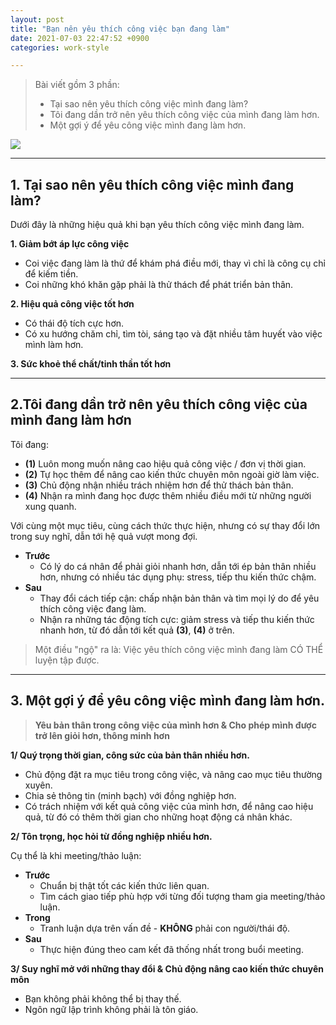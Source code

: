 ```yaml
---
layout: post
title: "Bạn nên yêu thích công việc bạn đang làm"
date: 2021-07-03 22:47:52 +0900
categories: work-style

---
```

>Bài viết gồm 3 phần:
>- Tại sao nên yêu thích công việc mình đang làm?
>- Tôi đang dần trở nên yêu thích công việc của mình đang làm hơn.
>- Một gợi ý để yêu công việc mình đang làm hơn.


![](../assets/love-what-you-do.jpg)

---
## 1. Tại sao nên yêu thích công việc mình đang làm?

Dưới đây là những hiệu quả khi bạn yêu thích công việc mình đang làm. 

**1. Giảm bớt áp lực công việc**
- Coi việc đang làm là thứ để khám phá điều mới, thay vì chỉ là công cụ chỉ để kiếm tiền.
- Coi những khó khăn gặp phải là thử thách để phát triển bản thân.

**2. Hiệu quả công việc tốt hơn**
- Có thái độ tích cực hơn.
- Có xu hướng chăm chỉ, tìm tòi, sáng tạo và đặt nhiều tâm huyết vào việc mình làm hơn.

**3. Sức khoẻ thể chất/tinh thần tốt hơn**

---
## 2.Tôi đang dần trở nên yêu thích công việc của mình đang làm hơn

Tôi đang:
- **(1)** Luôn mong muốn nâng cao hiệu quả công việc / đơn vị thời gian.
- **(2)** Tự học thêm để nâng cao kiến thức chuyên môn ngoài giờ làm việc.
- **(3)** Chủ động nhận nhiều trách nhiệm hơn để thử thách bản thân.
- **(4)** Nhận ra mình đang học được thêm nhiều điều mới từ những người xung quanh.

Với cùng một mục tiêu, cùng cách thức thực hiện, nhưng có sự thay đổi lớn trong suy nghĩ, dẫn tới hệ quả vượt mong đợi.
- **Trước** 
    - Có lý do cá nhân để phải giỏi nhanh hơn, dẫn tới ép bản thân nhiều hơn, nhưng có nhiều tác dụng phụ: stress, tiếp thu kiến thức chậm.
- **Sau**
    - Thay đổi cách tiếp cận: chấp nhận bản thân và tìm mọi lý do để yêu thích công việc đang làm.
    - Nhận ra những tác động tích cực: giảm stress và tiếp thu kiến thức nhanh hơn, từ đó dẫn tới kết quả **(3)**, **(4)** ở trên.


>Một điều "ngộ" ra là: Việc yêu thích công việc mình đang làm CÓ THỂ luyện tập được.

---
## 3. Một gợi ý để yêu công việc mình đang làm hơn.

>**Yêu bản thân trong công việc của mình hơn & Cho phép mình được trở lên giỏi hơn, thông minh hơn**

**1/ Quý trọng thời gian, công sức của bản thân nhiều hơn.**

- Chủ động đặt ra mục tiêu trong công việc, và nâng cao mục tiêu thường xuyên.
- Chia sẻ thông tin (minh bạch) với đồng nghiệp hơn.
- Có trách nhiệm với kết quả công việc của mình hơn, để nâng cao hiệu quả, từ đó có thêm thời gian cho những hoạt động cá nhân khác.

**2/ Tôn trọng, học hỏi từ đồng nghiệp nhiều hơn.**

Cụ thể là khi meeting/thảo luận:

- **Trước**
  - Chuẩn bị thật tốt các kiến thức liên quan.
  - Tìm cách giao tiếp phù hợp với từng đối tượng tham gia meeting/thảo luận.
- **Trong**
  - Tranh luận dựa trên vấn đề - **KHÔNG** phải con người/thái độ.
- **Sau**
  - Thực hiện đúng theo cam kết đã thống nhất trong buổi meeting.

**3/ Suy nghĩ mở với những thay đổi & Chủ động nâng cao kiến thức chuyên môn**

- Bạn không phải không thể bị thay thế.
- Ngôn ngữ lập trình không phải là tôn giáo.

